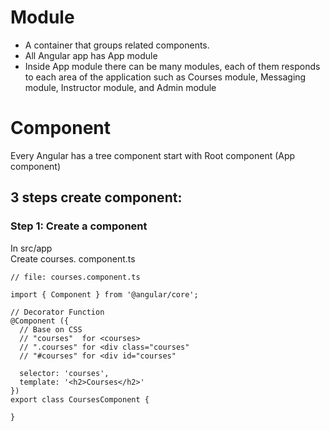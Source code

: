 # Module
<ul>
  <li>A container that groups related components. </li>
  <li>All Angular app has App module</li>
  <li>Inside App module there can be many modules, each of them responds to each area of the application such as Courses module, Messaging module, Instructor module, and Admin module</li>
</ul>

# Component
Every Angular has a tree component start with Root component (App component)<br>
## 3 steps create component:

### Step 1: Create a component
In src/app<br>
Create courses. component.ts<br>
```
// file: courses.component.ts

import { Component } from '@angular/core';

// Decorator Function
@Component ({
  // Base on CSS
  // "courses"  for <courses>                  
  // ".courses" for <div class="courses"       
  // "#courses" for <div id="courses"          

  selector: 'courses',
  template: '<h2>Courses</h2>' 
})
export class CoursesComponent {

}
```

